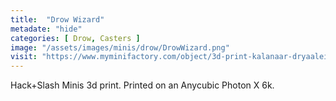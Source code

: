 ```yaml
---
title:  "Drow Wizard"
metadate: "hide"
categories: [ Drow, Casters ]
image: "/assets/images/minis/drow/DrowWizard.png"
visit: "https://www.myminifactory.com/object/3d-print-kalanaar-dryaalein-drow-arachnomancer-143098"
---
```

Hack+Slash Minis 3d print. Printed on an Anycubic Photon X 6k.
